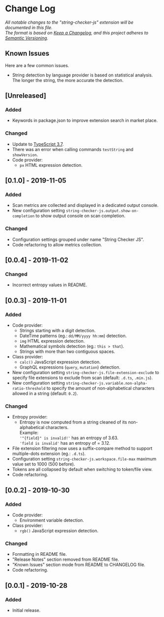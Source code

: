 # Change Log

*All notable changes to the "string-checker-js" extension will be documented in this file.*  
*The format is based on [Keep a Changelog](https://keepachangelog.com/en/1.0.0/), and this project adheres to [Semantic Versioning](https://semver.org/spec/v2.0.0.html).*

## Known Issues

Here are a few common issues.

- String detection by language provider is based on statistical analysis. The longer the string, the more accurate the detection.

## [Unreleased]

### Added

- Keywords in package.json to improve extension search in market place.

### Changed

- Update to [TypeScript 3.7](https://devblogs.microsoft.com/typescript/announcing-typescript-3-7/).
- There was an error when calling commands `testString` and `showVersion`.
- Code provider:
  - `px` HTML expression detection.

## [0.1.0] - 2019-11-05

### Added

- Scan metrics are collected and displayed in a dedicated output console.
- New configuration setting `string-checker-js.output.show-on-completion` to show output console on scan completion.

### Changed

- Configuration settings grouped under name "String Checker JS".
- Code refactoring to allow metrics collection.

## [0.0.4] - 2019-11-02

### Changed

- Incorrect entropy values in README.

## [0.0.3] - 2019-11-01

### Added

- Code provider:
  - Strings starting with a digit detection.
  - DateTime patterns (eg.: `dd/MM/yyyy hh:mm`) detection.
  - `img` HTML expression detection.
  - Mathematical symbols detection (eg.: `this > that`).
  - Strings with more than two contiguous spaces.
- Class provider:
  - `calc()` JavaScript expression detection.
  - GraphQL expressions (`query`, `mutation`) detection.
- New configuration setting `string-checker-js.file-extension-exclude` to specify file extensions to exclude from scan (default: `.d.ts`, `.min.js`).
- New configuration setting `string-checker-js.variable.non-alpha-ratio-threshold` to specify the amount of non-alphabetical characters allowed in a string (default: `0.2`).

### Changed

- Entropy provider:
  - Entropy is now computed from a string cleaned of its non-alphabetical characters.  
    Example:  
    `'"{field}" is invalid!'` has an entropy of 3.63.  
    `'field is invalid'` has an entropy of = 3.12.
- File extension filtering now uses a suffix-compare method to support multiple-dots extension (eg.: `.d.ts`).
- Configuration setting `string-checker-js.workspace.file-max` maximum value set to 1000 (500 before).
- Tokens are all collapsed by default when switching to token/file view.
- Code refactoring.

## [0.0.2] - 2019-10-30

### Added

- Code provider:
  - Environment variable detection.
- Class provider:
  - `rgb()` JavaScript expression detection.

### Changed

- Formatting in README file.
- "Release Notes" section removed from README file.
- "Known Issues" section mode from README to CHANGELOG file.
- Code refactoring.

## [0.0.1] - 2019-10-28

### Added

- Initial release.
